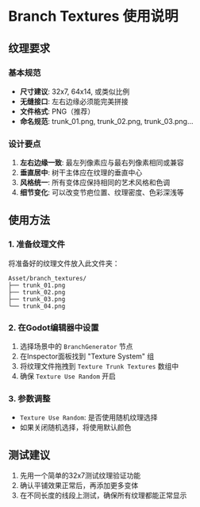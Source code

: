 # Branch Textures 使用说明

## 纹理要求

### 基本规范
- **尺寸建议**: 32x7, 64x14, 或类似比例
- **无缝接口**: 左右边缘必须能完美拼接
- **文件格式**: PNG（推荐）
- **命名规范**: trunk_01.png, trunk_02.png, trunk_03.png...

### 设计要点
1. **左右边缘一致**: 最左列像素应与最右列像素相同或兼容
2. **垂直居中**: 树干主体应在纹理的垂直中心
3. **风格统一**: 所有变体应保持相同的艺术风格和色调
4. **细节变化**: 可以改变节疤位置、纹理密度、色彩深浅等

## 使用方法

### 1. 准备纹理文件
将准备好的纹理文件放入此文件夹：
```
Asset/branch_textures/
├── trunk_01.png
├── trunk_02.png
├── trunk_03.png
└── trunk_04.png
```

### 2. 在Godot编辑器中设置
1. 选择场景中的 `BranchGenerator` 节点
2. 在Inspector面板找到 "Texture System" 组
3. 将纹理文件拖拽到 `Texture Trunk Textures` 数组中
4. 确保 `Texture Use Random` 开启

### 3. 参数调整
- `Texture Use Random`: 是否使用随机纹理选择
- 如果关闭随机选择，将使用默认颜色

## 测试建议
1. 先用一个简单的32x7测试纹理验证功能
2. 确认平铺效果正常后，再添加更多变体
3. 在不同长度的线段上测试，确保所有纹理都能正常显示 